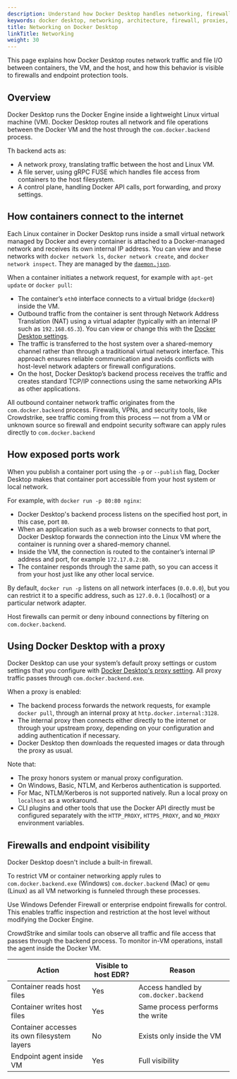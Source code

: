 ```yaml
---
description: Understand how Docker Desktop handles networking, firewalls, file access, proxies, and endpoint visibility.
keywords: docker desktop, networking, architecture, firewall, proxies, crowdstrike, vpn
title: Networking on Docker Desktop
linkTitle: Networking
weight: 30
--- 
```


This page explains how Docker Desktop routes network traffic and file I/O between containers, the VM, and the host, and how this behavior is visible to firewalls and endpoint protection tools.

## Overview

Docker Desktop runs the Docker Engine inside a lightweight Linux virtual machine (VM).  Docker Desktop routes all network and file operations between the Docker VM and the host through the `com.docker.backend` process. 

Th backend acts as:

- A network proxy, translating traffic between the host and Linux VM.
- A file server, using gRPC FUSE which handles file access from containers to the host filesystem.
- A control plane, handling Docker API calls, port forwarding, and proxy settings.

## How containers connect to the internet

Each Linux container in Docker Desktop runs inside a small virtual network managed by Docker and every container is attached to a Docker-managed network and receives its own internal IP address. You can view and these networks with `docker network ls`, `docker network create`, and `docker network inspect`. They are managed by the [`daemon.json`](/manuals/engine/daemon/_index.md).

When a container initiates a network request, for example with `apt-get update` or `docker pull`:

- The container’s `eth0` interface connects to a virtual bridge (`docker0`) inside the VM.
- Outbound traffic from the container is sent through Network Address Translation (NAT) using a virtual adapter (typically with an internal IP such as `192.168.65.3`). You can view or change this with the [Docker Desktop settings](/manuals/desktop/settings-and-maintenance/settings.md#network).
- The traffic is transferred to the host system over a shared-memory channel rather than through a traditional virtual network interface. This approach ensures reliable communication and avoids conflicts with host-level network adapters or firewall configurations.
- On the host, Docker Desktop’s backend process receives the traffic and creates standard TCP/IP connections using the same networking APIs as other applications.

All outbound container network traffic originates from the `com.docker.backend` process. Firewalls, VPNs, and security tools, like Crowdstrike, see traffic coming from this process — not from a VM or unknown source so firewall and endpoint security software can apply rules directly to `com.docker.backend`

## How exposed ports work

When you publish a container port using the `-p` or `--publish` flag, Docker Desktop makes that container port accessible from your host system or local network.

For example, with `docker run -p 80:80 nginx`:

- Docker Desktop's backend process listens on the specified host port, in this case, port `80`.
- When an application such as a web browser connects to that port, Docker Desktop forwards the connection into the Linux VM where the container is running over a shared-memory channel.
- Inside the VM, the connection is routed to the container’s internal IP address and port, for example `172.17.0.2:80`.
- The container responds through the same path, so you can access it from your host just like any other local service.

By default, `docker run -p` listens on all network interfaces (`0.0.0.0`), but you can restrict it to a specific address, such as `127.0.0.1` (localhost) or a particular network adapter.

Host firewalls can permit or deny inbound connections by filtering on `com.docker.backend`.

## Using Docker Desktop with a proxy

Docker Desktop can use your system’s default proxy settings or custom settings that you configure with [Docker Desktop's proxy setting](/manuals/desktop/settings-and-maintenance/settings.md#proxies). All proxy traffic passes through `com.docker.backend.exe`.

When a proxy is enabled:

- The backend process forwards the network requests, for example `docker pull`, through an internal proxy at `http.docker.internal:3128`. 
- The internal proxy then connects either directly to the internet or through your upstream proxy, depending on your configuration and adding authentication if necessary. 
- Docker Desktop then downloads the requested images or data through the proxy as usual.

Note that: 
- The proxy honors system or manual proxy configuration.
- On Windows, Basic, NTLM, and Kerberos authentication is supported.
- For Mac, NTLM/Kerberos is not supported natively. Run a local proxy on `localhost` as a workaround.
- CLI plugins and other tools that use the Docker API directly must be configured separately with the `HTTP_PROXY`, `HTTPS_PROXY`, and `NO_PROXY` environment variables.
  
## Firewalls and endpoint visibility 

Docker Desktop doesn't include a built-in firewall. 

To restrict VM or container networking apply rules to `com.docker.backend.exe` (Windows) `com.docker.backend` (Mac) or `qemu` (Linux) as all VM networking is funneled through these processes. 

Use Windows Defender Firewall or enterprise endpoint firewalls for control. This enables traffic inspection and restriction at the host level without modifying the Docker Engine. 

CrowdStrike and similar tools can observe all traffic and file access that passes through the backend process. To monitor in-VM operations, install the agent inside the Docker VM.

| Action | Visible to host EDR? | Reason | 
|---------|----------------------|---------| 
| Container reads host files | Yes | Access handled by `com.docker.backend` | 
| Container writes host files | Yes | Same process performs the write | 
| Container accesses its own filesystem layers | No | Exists only inside the VM |
| Endpoint agent inside VM | Yes | Full visibility | 
